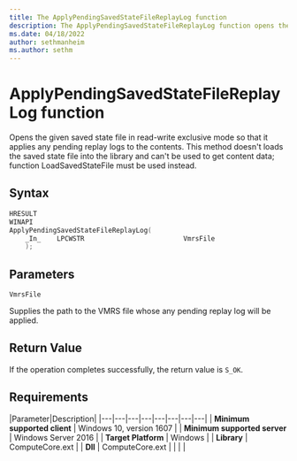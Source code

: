 ```yaml
---
title: The ApplyPendingSavedStateFileReplayLog function
description: The ApplyPendingSavedStateFileReplayLog function opens the given saved state file in read-write exclusive mode so that it applies any pending replay logs to the contents.
ms.date: 04/18/2022
author: sethmanheim
ms.author: sethm
---
```

# ApplyPendingSavedStateFileReplayLog function

Opens the given saved state file in read-write exclusive mode so that it applies any pending replay logs to the contents. This method doesn't loads the saved state file into the library and can't be used to get content data; function LoadSavedStateFile must be used instead.

## Syntax

```C
HRESULT
WINAPI
ApplyPendingSavedStateFileReplayLog(
    _In_    LPCWSTR                         VmrsFile
    );
```

## Parameters

`VmrsFile`

Supplies the path to the VMRS file whose any pending replay log will be applied.

## Return Value

If the operation completes successfully, the return value is `S_OK`.

## Requirements

|Parameter|Description|
|---|---|---|---|---|---|---|---|
| **Minimum supported client** | Windows 10, version 1607 |
| **Minimum supported server** | Windows Server 2016 |
| **Target Platform** | Windows |
| **Library** | ComputeCore.ext |
| **Dll** | ComputeCore.ext |
|    |    |